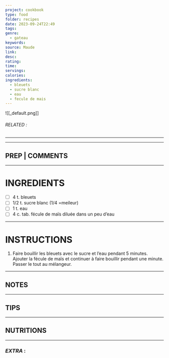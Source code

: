 ```yaml
---
project: cookbook
type: food
folder: recipes
date: 2023-09-24T22:49
tags: 
genre:
  - gateau
keywords: 
source: Maude
link: 
desc: 
rating: 
time: 
servings: 
calories: 
ingredients:
  - bleuets
  - sucre blanc
  - eau
  - fecule de mais
---
```


![[_default.png]]
###### *RELATED* : 
---


---
## PREP | COMMENTS



---
# INGREDIENTS

- [ ] 4 t. bleuets
- [ ] 1/2 t. sucre blanc (1/4 =meileur)
- [ ] 1 t. eau
- [ ] 4 c. tab. fécule de maïs diluée dans un peu d’eau

---
# INSTRUCTIONS

1. Faire bouillir les bleuets avec le sucre et l’eau pendant 5 minutes. Ajouter la fécule de maïs et continuer à faire bouillir pendant une minute. Passer le tout au mélangeur.

---
## NOTES



---
## TIPS



---
## NUTRITIONS



---
### *EXTRA* :



